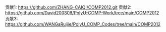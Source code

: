 贡献1: https://github.com/ZHANG-CAIQI/COMP2012.git
贡献2: https://github.com/David200308/PolyU-COMP-Work/tree/main/COMP2012
贡献3: https://github.com/WANGaRuijie/PolyU_COMP_Codes/tree/main/COMP2012
